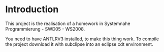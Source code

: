 # Introduction #

This project is the realisation of a homework in Systemnahe Programmierung - SWD05 - WS2008.

You need to have ANTLRV3 installed, to make this thing work.
To compile the project download it with subclipse into an eclipse cdt environment.

